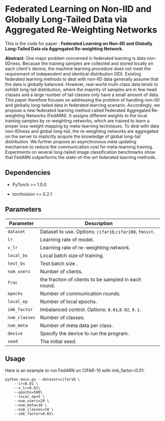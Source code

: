 # Federated Learning on Non-IID and Globally Long-Tailed Data via Aggregated Re-Weighting Networks

This is the code for paper :  **Federated Learning on Non-IID and Globally Long-Tailed Data via Aggregated Re-weighting Network**.

**Abstract**: One major problem concerned in federated learning is data non-IIDness. Because the training samples are collected and stored locally on each client's device, the machine learning procedure does not meet the requirement of independent and identical distribution (IID). Existing federated learning methods to deal with non-IID data generally assume that the data is globally balanced. However, real-world multi-class data tends to exhibit long-tail distribution, where the majority of samples are in few head classes and a large number of tail classes only have a small amount of data. This paper therefore focuses on addressing the problem of handling non-IID and globally long-tailed data in federated learning scenario. Accordingly, we propose a new federated learning method called Federated Aggregated Re-weighting Networks (FedARN). It assigns different weights to the local training samples by re-weighting networks, which are trained to learn a proper loss-weight mapping by meta-learning techniques. To deal with data non-IIDness and global long-tail, the re-weighting networks are aggregated on the server to implicitly acquire the knowledge of global long-tail distribution. We further propose an asynchronous meta updating mechanism to reduce the communication cost for meta-learning training. Experiments on several long-tailed image classification benchmarks show that FedARN outperforms the state-of-the-art federated learning methods.

## Dependencies

* PyTorch >= 1.0.0

* torchvision >= 0.2.1

  

## Parameters

| Parameter     | Description                                              |
| ------------- | -------------------------------------------------------- |
| `dataset`     | Dataset to use. Options: `cifar10`,`cifar100`, `fmnist`. |
| `lr`          | Learning rate of model.                                  |
| `v_lr`        | Learning rate of re-weighting network.                   |
| `local_bs`    | Local batch size of training.                            |
| `test_bs`     | Test batch size .                                        |
| `num_users`   | Number of clients.                                       |
| `frac`        | the fraction of clients to be sampled in each round.     |
| `epochs`      | Number of communication rounds.                          |
| `local_ep`    | Number of local epochs.                                  |
| `imb_factor`  | Imbalanced control. Options: `0.01`,`0.02`, `0.1`.       |
| `num_classes` | Number of classes.                                       |
| `num_meta`    | Number of meta data per class.                           |
| `device`      | Specify the device to run the program.                   |
| `seed`        | The initial seed.                                        |


## Usage

Here is an example to run FedARN on CIFAR-10 with imb_fartor=0.01:

```
python main.py --dataset=cifar10 \
    --lr=0.01 \
    --v_lr=0.01\
    --epochs=500\
    --local_ep=5 \
    --num_users=20 \
    --num_meta=10 \
    --num_classes=10 \
    --imb_factor=0.01\
```

